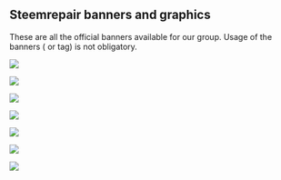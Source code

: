 
## Steemrepair banners and graphics

These are all the official banners available for our group.
Usage of the banners ( or tag) is not obligatory.


![](https://i.imgur.com/8j8zmhA.png)

![](https://i.imgur.com/3PctuXk.png?1)

![](https://i.imgur.com/A01eQzv.png)

![](https://i.imgur.com/zZIx0CD.png)


![](https://i.imgur.com/6W9RfQw.png)


![](https://i.imgur.com/pN3XxOr.png)


![](https://i.imgur.com/1eUFQHh.png)

